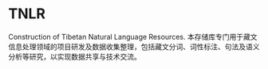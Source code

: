 # TNLR
Construction of Tibetan Natural Language Resources.
本存储库专门用于藏文信息处理领域的项目研发及数据收集整理，包括藏文分词、词性标注、句法及语义分析等研究，以实现数据共享与技术交流。
